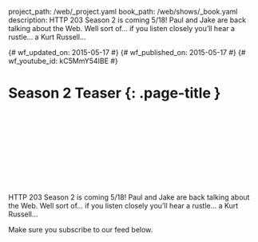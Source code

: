 project_path: /web/_project.yaml book_path: /web/shows/_book.yaml description: HTTP 203 Season 2 is coming 5/18! Paul and Jake are back talking about the Web. Well sort of... if you listen closely you’ll hear a rustle… a Kurt Russell…

{# wf_updated_on: 2015-05-17 #} {# wf_published_on: 2015-05-17 #} {# wf_youtube_id: kC5MmY54IBE #}

# Season 2 Teaser {: .page-title }

<div class="video-wrapper">
  <iframe class="devsite-embedded-youtube-video" data-video-id="kC5MmY54IBE"
          data-autohide="1" data-showinfo="0" frameborder="0" allowfullscreen>
  </iframe>
</div>

HTTP 203 Season 2 is coming 5/18! Paul and Jake are back talking about the Web. Well sort of... if you listen closely you’ll hear a rustle… a Kurt Russell…

Make sure you subscribe to our feed below.